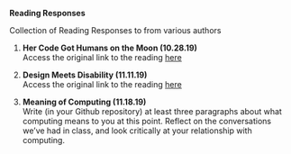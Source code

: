 **Reading Responses**

Collection of Reading Responses to from various authors 

1. **Her Code Got Humans on the Moon (10.28.19)** <br>
    Access the original link to the reading [here](https://www.wired.com/2015/10/margaret-hamilton-nasa-apollo/)

2. **Design Meets Disability (11.11.19)**<br>
    Access the original link to the reading [here](https://intro.nyuadim.com/wp-content/uploads/2015/08/Design_meets_disability.pdf)
    
3. **Meaning of Computing (11.18.19)** <br>
    Write (in your Github repository) at least three paragraphs about what computing means to you at this point. Reflect on       the conversations we’ve had in class, and look critically at your relationship with computing.<br><br>
    
